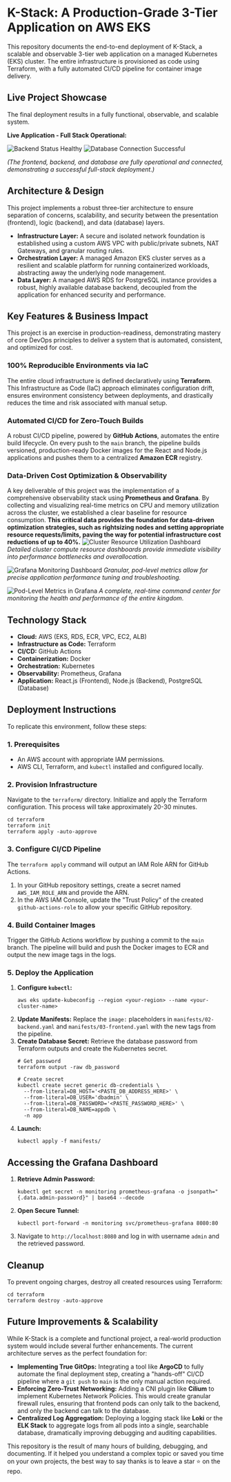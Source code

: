 # K-Stack: A Production-Grade 3-Tier Application on AWS EKS

This repository documents the end-to-end deployment of K-Stack, a scalable and observable 3-tier web application on a managed Kubernetes (EKS) cluster. The entire infrastructure is provisioned as code using Terraform, with a fully automated CI/CD pipeline for container image delivery.

## Live Project Showcase

The final deployment results in a fully functional, observable, and scalable system.

**Live Application - Full Stack Operational:**

![Backend Status Healthy](./Project-pics/Backendrunning.png)
![Database Connection Successful](./Project-pics/DBrunning.png)

*(The frontend, backend, and database are fully operational and connected, demonstrating a successful full-stack deployment.)*
## Architecture & Design

This project implements a robust three-tier architecture to ensure separation of concerns, scalability, and security between the presentation (frontend), logic (backend), and data (database) layers.

  * **Infrastructure Layer:** A secure and isolated network foundation is established using a custom AWS VPC with public/private subnets, NAT Gateways, and granular routing rules.
  * **Orchestration Layer:** A managed Amazon EKS cluster serves as a resilient and scalable platform for running containerized workloads, abstracting away the underlying node management.
  * **Data Layer:** A managed AWS RDS for PostgreSQL instance provides a robust, highly available database backend, decoupled from the application for enhanced security and performance.

## Key Features & Business Impact

This project is an exercise in production-readiness, demonstrating mastery of core DevOps principles to deliver a system that is automated, consistent, and optimized for cost.

### 100% Reproducible Environments via IaC

The entire cloud infrastructure is defined declaratively using **Terraform**. This Infrastructure as Code (IaC) approach eliminates configuration drift, ensures environment consistency between deployments, and drastically reduces the time and risk associated with manual setup.

### Automated CI/CD for Zero-Touch Builds

A robust CI/CD pipeline, powered by **GitHub Actions**, automates the entire build lifecycle. On every push to the `main` branch, the pipeline builds versioned, production-ready Docker images for the React and Node.js applications and pushes them to a centralized **Amazon ECR** registry.

### Data-Driven Cost Optimization & Observability

A key deliverable of this project was the implementation of a comprehensive observability stack using **Prometheus and Grafana**. By collecting and visualizing real-time metrics on CPU and memory utilization across the cluster, we established a clear baseline for resource consumption. **This critical data provides the foundation for data-driven optimization strategies, such as rightsizing nodes and setting appropriate resource requests/limits, paving the way for potential infrastructure cost reductions of up to 40%.**
![Cluster Resource Utilization Dashboard](./Project-pics/Monitoring1.png)
*Detailed cluster compute resource dashboards provide immediate visibility into performance bottlenecks and overallocation.*

![Grafana Monitoring Dashboard](./Project-pics/Monitoring2.png)
*Granular, pod-level metrics allow for precise application performance tuning and troubleshooting.*

![Pod-Level Metrics in Grafana](./Project-pics/Monitoring3.png)
*A complete, real-time command center for monitoring the health and performance of the entire kingdom.*

## Technology Stack

  * **Cloud:** AWS (EKS, RDS, ECR, VPC, EC2, ALB)
  * **Infrastructure as Code:** Terraform
  * **CI/CD:** GitHub Actions
  * **Containerization:** Docker
  * **Orchestration:** Kubernetes
  * **Observability:** Prometheus, Grafana
  * **Application:** React.js (Frontend), Node.js (Backend), PostgreSQL (Database)

## Deployment Instructions

To replicate this environment, follow these steps:

### 1\. Prerequisites

  * An AWS account with appropriate IAM permissions.
  * AWS CLI, Terraform, and `kubectl` installed and configured locally.

### 2\. Provision Infrastructure

Navigate to the `terraform/` directory. Initialize and apply the Terraform configuration. This process will take approximately 20-30 minutes.

```
cd terraform
terraform init
terraform apply -auto-approve
```

### 3\. Configure CI/CD Pipeline

The `terraform apply` command will output an IAM Role ARN for GitHub Actions.

1.  In your GitHub repository settings, create a secret named `AWS_IAM_ROLE_ARN` and provide the ARN.
2.  In the AWS IAM Console, update the "Trust Policy" of the created `github-actions-role` to allow your specific GitHub repository.

### 4\. Build Container Images

Trigger the GitHub Actions workflow by pushing a commit to the `main` branch. The pipeline will build and push the Docker images to ECR and output the new image tags in the logs.

### 5\. Deploy the Application

1.  **Configure `kubectl`:**
    ```
    aws eks update-kubeconfig --region <your-region> --name <your-cluster-name>
    ```
2.  **Update Manifests:** Replace the `image:` placeholders in `manifests/02-backend.yaml` and `manifests/03-frontend.yaml` with the new tags from the pipeline.
3.  **Create Database Secret:** Retrieve the database password from Terraform outputs and create the Kubernetes secret.
    ```
    # Get password
    terraform output -raw db_password

    # Create secret
    kubectl create secret generic db-credentials \
      --from-literal=DB_HOST='<PASTE_DB_ADDRESS_HERE>' \
      --from-literal=DB_USER='dbadmin' \
      --from-literal=DB_PASSWORD='<PASTE_PASSWORD_HERE>' \
      --from-literal=DB_NAME=appdb \
      -n app
    ```
4.  **Launch:**
    ```
    kubectl apply -f manifests/
    ```

## Accessing the Grafana Dashboard

1.  **Retrieve Admin Password:**
    ```
    kubectl get secret -n monitoring prometheus-grafana -o jsonpath="{.data.admin-password}" | base64 --decode
    ```
2.  **Open Secure Tunnel:**
    ```
    kubectl port-forward -n monitoring svc/prometheus-grafana 8080:80
    ```
3.  Navigate to `http://localhost:8080` and log in with username `admin` and the retrieved password.

## Cleanup

To prevent ongoing charges, destroy all created resources using Terraform:

```
cd terraform
terraform destroy -auto-approve
```


## Future Improvements & Scalability

While K-Stack is a complete and functional project, a real-world production system would include several further enhancements. The current architecture serves as the perfect foundation for:

* **Implementing True GitOps:** Integrating a tool like **ArgoCD** to fully automate the final deployment step, creating a "hands-off" CI/CD pipeline where a `git push` to `main` is the only manual action required.
* **Enforcing Zero-Trust Networking:** Adding a CNI plugin like **Cilium** to implement Kubernetes Network Policies. This would create granular firewall rules, ensuring that frontend pods can only talk to the backend, and only the backend can talk to the database.
* **Centralized Log Aggregation:** Deploying a logging stack like **Loki** or the **ELK Stack** to aggregate logs from all pods into a single, searchable database, dramatically improving debugging and auditing capabilities.


This repository is the result of many hours of building, debugging, and documenting. If it helped you understand a complex topic or saved you time on your own projects, the best way to say thanks is to leave a star ⭐ on the repo.
